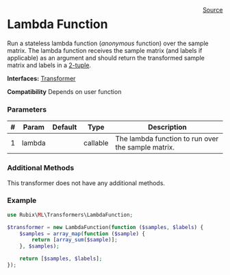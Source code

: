 <p><span style="float:right;"><a href="https://github.com/RubixML/RubixML/blob/master/src/Transformers/LambdaFunction.php">Source</a></span></p>

# Lambda Function
Run a stateless lambda function (*anonymous* function) over the sample matrix. The lambda function receives the sample matrix (and labels if applicable) as an argument and should return the transformed sample matrix and labels in a [2-tuple](#what-is-a-tuple).

**Interfaces:** [Transformer](#transformers)

**Compatibility** Depends on user function

### Parameters
| # | Param | Default | Type | Description |
|---|---|---|---|---|
| 1 | lambda | | callable | The lambda function to run over the sample matrix. |

### Additional Methods
This transformer does not have any additional methods.

### Example
```php
use Rubix\ML\Transformers\LambdaFunction;

$transformer = new LambdaFunction(function ($samples, $labels) {
	$samples = array_map(function ($sample) {
		return [array_sum($sample)];
	}, $samples);

	return [$samples, $labels];
});
```